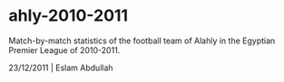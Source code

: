 # ahly-2010-2011

Match-by-match statistics of the football team of Alahly in the Egyptian Premier League of 2010-2011.

23/12/2011 | Eslam Abdullah
